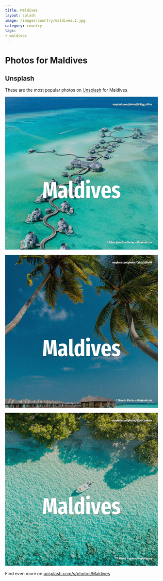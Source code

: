 ```yaml
---
title: Maldives
layout: splash
image: /images/country/maldives.1.jpg
category: country
tags:
- maldives
---
```

# Photos for Maldives

## Unsplash

These are the most popular photos on [Unsplash](https://unsplash.com) for Maldives.

![Maldives](/images/country/maldives.1.jpg)

![Maldives](/images/country/maldives.2.jpg)

![Maldives](/images/country/maldives.3.jpg)

Find even more on [unsplash.com/s/photos/Maldives](https://unsplash.com/s/photos/Maldives)